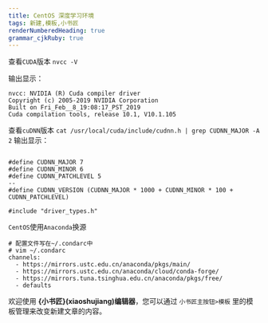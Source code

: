 ```yaml
---
title: CentOS 深度学习环境
tags: 新建,模板,小书匠
renderNumberedHeading: true
grammar_cjkRuby: true
---
```


查看`CUDA`版本  `nvcc -V`

输出显示：

```
nvcc: NVIDIA (R) Cuda compiler driver
Copyright (c) 2005-2019 NVIDIA Corporation
Built on Fri_Feb__8_19:08:17_PST_2019
Cuda compilation tools, release 10.1, V10.1.105
```
查看`cuDNN`版本 
`cat /usr/local/cuda/include/cudnn.h | grep CUDNN_MAJOR -A 2`
输出显示：

```

#define CUDNN_MAJOR 7
#define CUDNN_MINOR 6
#define CUDNN_PATCHLEVEL 5
--
#define CUDNN_VERSION (CUDNN_MAJOR * 1000 + CUDNN_MINOR * 100 + CUDNN_PATCHLEVEL)

#include "driver_types.h"
```

`CentOS`使用`Anaconda`换源
```
# 配置文件写在~/.condarc中 
# vim ~/.condarc
channels:
  - https://mirrors.ustc.edu.cn/anaconda/pkgs/main/
  - https://mirrors.ustc.edu.cn/anaconda/cloud/conda-forge/
  - https://mirrors.tuna.tsinghua.edu.cn/anaconda/pkgs/free/
  - defaults
```


欢迎使用 **{小书匠}(xiaoshujiang)编辑器**，您可以通过 `小书匠主按钮>模板` 里的模板管理来改变新建文章的内容。
